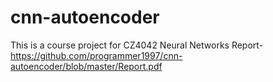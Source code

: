 # cnn-autoencoder
This is a course project for CZ4042 Neural Networks
Report- https://github.com/programmer1997/cnn-autoencoder/blob/master/Report.pdf
